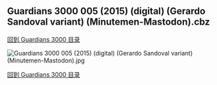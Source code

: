 ## Guardians 3000 005 (2015) (digital) (Gerardo Sandoval variant) (Minutemen-Mastodon).cbz


[回到 Guardians 3000 目录](https://github.com/alicewish/markdown/blob/master/series/Guardians-3000.md)


![Guardians 3000 005 (2015) (digital) (Gerardo Sandoval variant) (Minutemen-Mastodon).jpg](https://wx1.sinaimg.cn/large/6a9fdecaly1fraa01o87xj21kw2edu0y.jpg)

[回到 Guardians 3000 目录](https://github.com/alicewish/markdown/blob/master/series/Guardians-3000.md)

